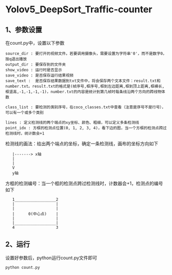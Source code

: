 # Yolov5_DeepSort_Traffic-counter

## 1、参数设置

在count.py中，设置以下参数
```
source_dir : 要打开的视频文件。若要调用摄像头，需要设置为字符串'0'，而不是数字0，按q退出播放
output_dir : 要保存到的文件夹
show_video : 运行时是否显示
save_video : 是否保存运行结果视频
save_text :  是否保存结果数据到txt文件中，将会保存两个文本文件：result.txt和number.txt。result.txt的格式是(帧序号,框序号,框到左边距离,框到顶上距离,框横长,框竖高,-1,-1,-1,-1)，number.txt的内容是统计到第几帧时每条线沿两个方向的跨线物体数

class_list : 要检测的类别序号，在coco_classes.txt中查看（注意是序号不是行号），可以有一个或多个类别

lines : 定义检测线的两个端点的xy坐标、颜色、粗细，可以定义多条检测线
point_idx : 方框的检测点位置(0, 1, 2, 3, 4)，看下边的图，当一个方框的检测点跨过检测线时，统计数会+1
```

检测线的画法：给出两个端点的坐标，确定一条检测线，画布的坐标方向如下
```
   |-------> x轴
   |
   |
   V
   y轴
```

方框的检测编号：当一个框的检测点跨过检测线时，计数器会+1，检测点的编号如下
```
   1__________________2
   |                  |
   |                  |
   |      0(中心点)    |
   |                  |
   |__________________|
   4                  3
```

## 2、运行

设置好参数后，python运行count.py文件即可
```
python count.py
```
